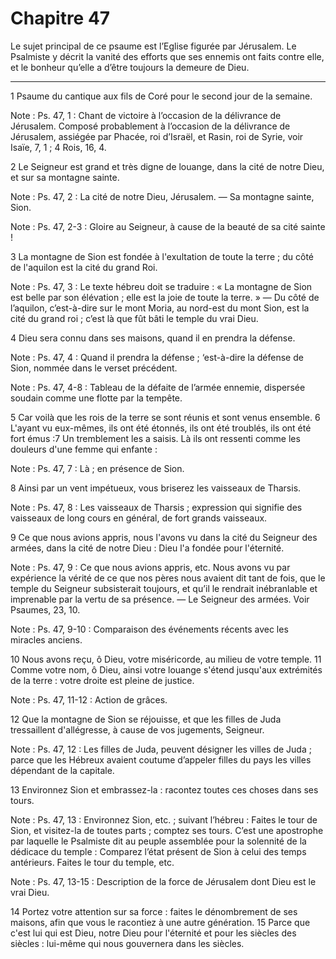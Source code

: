 # Chapitre 47

Le sujet principal de ce psaume est l’Eglise figurée par Jérusalem.
Le Psalmiste y décrit la vanité des efforts que ses ennemis ont faits contre elle, et le bonheur qu’elle a d’être toujours la demeure de Dieu.

***

1 Psaume du cantique aux fils de Coré pour le second jour de la semaine.

<span class="bible-note">Note : </span> Ps. 47, 1 : Chant de victoire à l’occasion de la délivrance de Jérusalem. Composé probablement à l’occasion de la délivrance de Jérusalem, assiégée par Phacée, roi d’Israël, et Rasin, roi de Syrie, voir Isaïe, 7, 1 ; 4 Rois, 16, 4.


2 Le Seigneur est grand et très digne de louange, dans la cité de notre Dieu, et sur sa montagne sainte.

<span class="bible-note">Note : </span> Ps. 47, 2 : La cité de notre Dieu, Jérusalem. ― Sa montagne sainte, Sion.

<span class="bible-note">Note : </span> Ps. 47, 2-3 : Gloire au Seigneur, à cause de la beauté de sa cité sainte !

3 La montagne de Sion est fondée à l'exultation de toute la terre ; du côté de l'aquilon est la cité du grand Roi.

<span class="bible-note">Note : </span> Ps. 47, 3 : Le texte hébreu doit se traduire : « La montagne de Sion est belle par son élévation ; elle est la joie de toute la terre. » ― Du côté de l’aquilon, c’est-à-dire sur le mont Moria, au nord-est du mont Sion, est la cité du grand roi ; c’est là que fût bâti le temple du vrai Dieu.

4 Dieu sera connu dans ses maisons, quand il en prendra la défense.

<span class="bible-note">Note : </span> Ps. 47, 4 : Quand il prendra la défense ; ‘est-à-dire la défense de Sion, nommée dans le verset précédent.

<span class="bible-note">Note : </span> Ps. 47, 4-8 : Tableau de la défaite de l’armée ennemie, dispersée soudain comme une flotte par la tempête.


5 Car voilà que les rois de la terre se sont réunis et sont venus ensemble. 6 L'ayant vu eux-mêmes, ils ont été étonnés, ils ont été troublés, ils ont été fort émus :7 Un tremblement les a saisis. Là ils ont ressenti comme les douleurs d'une femme qui enfante :

<span class="bible-note">Note : </span> Ps. 47, 7 : Là ; en présence de Sion.

8 Ainsi par un vent impétueux, vous briserez les vaisseaux de Tharsis.

<span class="bible-note">Note : </span> Ps. 47, 8 : Les vaisseaux de Tharsis ; expression qui signifie des vaisseaux de long cours en général, de fort grands vaisseaux.


9 Ce que nous avions appris, nous l'avons vu dans la cité du Seigneur des armées, dans la cité de notre Dieu : Dieu l'a fondée pour l'éternité.

<span class="bible-note">Note : </span> Ps. 47, 9 : Ce que nous avions appris, etc. Nous avons vu par expérience la vérité de ce que nos pères nous avaient dit tant de fois, que le temple du Seigneur subsisterait toujours, et qu’il le rendrait inébranlable et imprenable par la vertu de sa présence. ― Le Seigneur des armées. Voir Psaumes, 23, 10.

<span class="bible-note">Note : </span> Ps. 47, 9-10 : Comparaison des événements récents avec les miracles anciens.


10 Nous avons reçu, ô Dieu, votre miséricorde, au milieu de votre temple. 11 Comme votre nom, ô Dieu, ainsi votre louange s'étend jusqu'aux extrémités de la terre : votre droite est pleine de justice.

<span class="bible-note">Note : </span> Ps. 47, 11-12 : Action de grâces.

12 Que la montagne de Sion se réjouisse, et que les filles de Juda tressaillent d'allégresse, à cause de vos jugements, Seigneur.

<span class="bible-note">Note : </span> Ps. 47, 12 : Les filles de Juda, peuvent désigner les villes de Juda ; parce que les Hébreux avaient coutume d’appeler filles du pays les villes dépendant de la capitale.


13 Environnez Sion et embrassez-la : racontez toutes ces choses dans ses tours.

<span class="bible-note">Note : </span> Ps. 47, 13 : Environnez Sion, etc. ; suivant l’hébreu : Faites le tour de Sion, et visitez-la de toutes parts ; comptez ses tours. C’est une apostrophe par laquelle le Psalmiste dit au peuple assemblée pour la solennité de la dédicace du temple : Comparez l’état présent de Sion à celui des temps antérieurs. Faites le tour du temple, etc.

<span class="bible-note">Note : </span> Ps. 47, 13-15 : Description de la force de Jérusalem dont Dieu est le vrai Dieu.

14 Portez votre attention sur sa force : faites le dénombrement de ses maisons, afin que vous le racontiez à une autre génération. 15 Parce que c'est lui qui est Dieu, notre Dieu pour l'éternité et pour les siècles des siècles : lui-même qui nous gouvernera dans les siècles.

